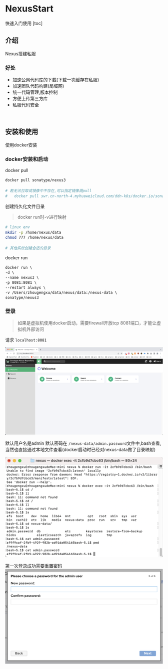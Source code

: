 # NexusStart
快速入门使用
[toc]
## 介绍

Nexus搭建私服

### 好处
- 加速公网代码库的下载(下载一次缓存在私服)
- 加速团队代码构建(局域网)
- 统一代码管理,版本控制
- 方便上传第三方库
- 私服代码安全

<br/>

## 安装和使用
使用docker安装

### docker安装和启动
docker pull
```bash
docker pull sonatype/nexus3

# 若无法拉取或镜像中不存在,可以指定镜像源pull
# 	docker pull swr.cn-north-4.myhuaweicloud.com/ddn-k8s/docker.io/sonatype/nexus3 (或以此种指定镜像源的方式pull)

```
创建持久化文件目录
> docker run时-v进行映射
```bash
# linux env
mkdir -p /home/nexus/data
chmod 777 /home/nexus/data

# 其他系统创建合适的目录
```


docker run 
```
docker run \
-d \
--name nexus3 \
-p 8081:8081 \
--restart always \
-v /Users/zhougengxu/data/nexus/data:/nexus-data \
sonatype/nexus3
```

### 登录
> 如果是虚拟机使用docker启动，需要firewall开放tcp 8081端口，才能让虚拟机外部访问
> 
请求 `localhost:8081`

![Img](https://raw.githubusercontent.com/zhougengxu1990/picture-go/master/yank-note-picgo-img-20250406220336.png)

默认用户名是admin
默认密码在 `/nexus-data/admin.password`文件中,bash查看,当然也直接通过本地文件查看(docker启动时已经对nexus-data做了目录映射)

![Img](https://raw.githubusercontent.com/zhougengxu1990/picture-go/master/yank-note-picgo-img-20250406220806.png)


第一次登录成功需要重置密码
![Img](https://raw.githubusercontent.com/zhougengxu1990/picture-go/master/yank-note-picgo-img-20250406221253.png)
